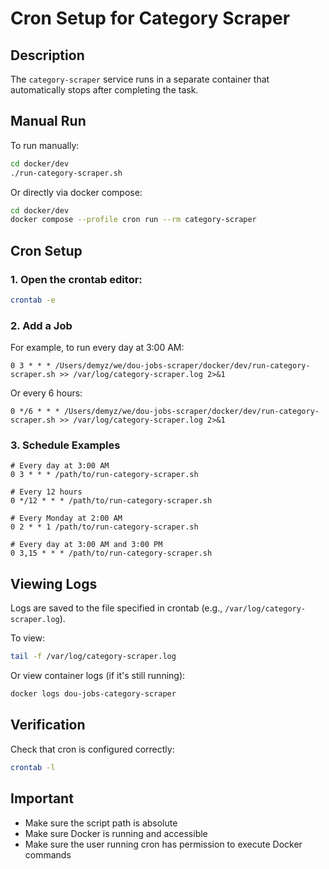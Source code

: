 # Cron Setup for Category Scraper

## Description

The `category-scraper` service runs in a separate container that automatically stops after completing the task.

## Manual Run

To run manually:

```bash
cd docker/dev
./run-category-scraper.sh
```

Or directly via docker compose:

```bash
cd docker/dev
docker compose --profile cron run --rm category-scraper
```

## Cron Setup

### 1. Open the crontab editor:

```bash
crontab -e
```

### 2. Add a Job

For example, to run every day at 3:00 AM:

```cron
0 3 * * * /Users/demyz/we/dou-jobs-scraper/docker/dev/run-category-scraper.sh >> /var/log/category-scraper.log 2>&1
```

Or every 6 hours:

```cron
0 */6 * * * /Users/demyz/we/dou-jobs-scraper/docker/dev/run-category-scraper.sh >> /var/log/category-scraper.log 2>&1
```

### 3. Schedule Examples

```cron
# Every day at 3:00 AM
0 3 * * * /path/to/run-category-scraper.sh

# Every 12 hours
0 */12 * * * /path/to/run-category-scraper.sh

# Every Monday at 2:00 AM
0 2 * * 1 /path/to/run-category-scraper.sh

# Every day at 3:00 AM and 3:00 PM
0 3,15 * * * /path/to/run-category-scraper.sh
```

## Viewing Logs

Logs are saved to the file specified in crontab (e.g., `/var/log/category-scraper.log`).

To view:

```bash
tail -f /var/log/category-scraper.log
```

Or view container logs (if it's still running):

```bash
docker logs dou-jobs-category-scraper
```

## Verification

Check that cron is configured correctly:

```bash
crontab -l
```

## Important

- Make sure the script path is absolute
- Make sure Docker is running and accessible
- Make sure the user running cron has permission to execute Docker commands
